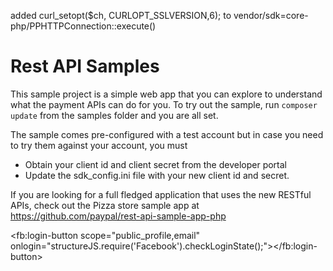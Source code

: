 added curl_setopt($ch, CURLOPT_SSLVERSION,6);
to vendor/sdk=core-php/PPHTTPConnection::execute()


Rest API Samples
===================


This sample project is a simple web app that you can explore to understand what the payment APIs can do for you. To try out the sample, run `composer update` from the samples folder and you are all set.


The sample comes pre-configured with a test account but in case you need to try them against your account, you must
   
   * Obtain your client id and client secret from the developer portal
   * Update the sdk_config.ini file with your new client id and secret.
   
   
If you are looking for a full fledged application that uses the new RESTful APIs, check out the Pizza store sample app at https://github.com/paypal/rest-api-sample-app-php   

<fb:login-button scope="public_profile,email" onlogin="structureJS.require('Facebook').checkLoginState();"></fb:login-button>